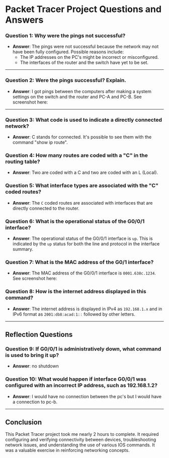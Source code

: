 # Packet Tracer Project Questions and Answers

### Question 1: Why were the pings not successful?

- **Answer**: The pings were not successful because the network may not have been fully configured. Possible reasons include:
  - The IP addresses on the PC's might be incorrect or misconfigured.
  - The interfaces of the router and the switch have yet to be set.



---

### Question 2: Were the pings successful? Explain.

- **Answer**: I got pings between the computers after making a system settings on the switch and the router and PC-A and PC-B. See screenshot here:



&#x20;

---

### Question 3: What code is used to indicate a directly connected network?

- **Answer**: C stands for connected. It's possible to see them with the command "show ip route".

### Question 4: How many routes are coded with a "C" in the routing table?

- **Answer**: Two are coded with a C and two are coded with an L (Local).

### Question 5: What interface types are associated with the "C" coded routes?

- **Answer**: The `C` coded routes are associated with interfaces that are directly connected to the router.

### Question 6: What is the operational status of the G0/0/1 interface?

- **Answer**: The operational status of the G0/0/1 interface is `up`. This is indicated by the `up` status for both the line and protocol in the interface summary.

### Question 7: What is the MAC address of the G0/1 interface?

- **Answer**: The MAC address of the G0/0/1 interface is `0001.638c.1234`. See screenshot here:



### Question 8: How is the internet address displayed in this command?

- **Answer**: The internet address is displayed in IPv4 as `192.168.1.x` and in IPv6 format as `2001:db8:acad:1::` followed by other letters.

---

## Reflection Questions

### Question 9: If G0/0/1 is administratively down, what command is used to bring it up?

- **Answer**: no shutdown

### Question 10: What would happen if interface G0/0/1 was configured with an incorrect IP address, such as 192.168.1.2?

- **Answer**: I would have no connection between the pc's but I would have a connection to pc-b.

---

## Conclusion

This Packet Tracer project took me nearly 2 hours to complete. It required configuring and verifying connectivity between devices, troubleshooting network issues, and understanding the use of various IOS commands. It was a valuable exercise in reinforcing networking concepts.

